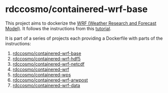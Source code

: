 # rdccosmo/containered-wrf-base

This project aims to dockerize the [WRF (Weather Research and Forecast Model)](http://www.wrf-model.org/index.php). 
It follows the instructions from this [tutorial](http://www2.mmm.ucar.edu/wrf/OnLineTutorial/compilation_tutorial.php).

It is part of a series of projects each providing a Dockerfile with parts of the instructions:
1. [rdccosmo/containered-wrf-base](https://github.com/rdccosmo/containered-wrf-base)
2. [rdccosmo/containered-wrf-hdf5](https://github.com/rdccosmo/containered-wrf-hdf5)
3. [rdccosmo/containered-wrf-netcdf](https://github.com/rdccosmo/containered-wrf-netcdf)
4. [rdccosmo/containered-wrf](https://github.com/rdccosmo/containered-wrf)
5. [rdccosmo/containered-wps](https://github.com/rdccosmo/containered-wps)
6. [rdccosmo/containered-wrf-arwpost](https://github.com/rdccosmo/containered-wrf-arwpost)
7. [rdccosmo/containered-wrf-data](https://github.com/rdccosmo/containered-wrf-data)
